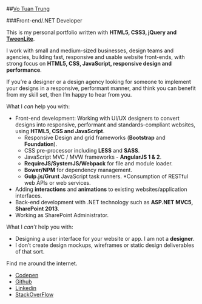 ##[Vo Tuan Trung](http://trungk18.github.io/)

###Front-end/.NET Developer

This is my personal portfolio written with **HTML5, CSS3, jQuery and [TweenLite](https://greensock.com/docs/#/HTML5/GSAP/TweenLite/fromTo/)**.

I work with small and medium-sized businesses, design teams and agencies, building fast, responsive and usable website front-ends, with strong focus on **HTML5, CSS, JavaScript, responsive design and performance**.

If you’re a designer or a design agency looking for someone to implement your designs in a responsive, performant manner, and think you can benefit from my skill set, then I’m happy to hear from you.

What I *can* help you with:
- Front-end development: Working with UI/UX designers to convert designs into responsive, performant and standards-compliant websites, using **HTML5, CSS and JavaScript**.
    * Responsive Design and grid frameworks (**Bootstrap** and **Foundation**).
    * CSS pre-processor including **LESS** and **SASS**.
    * JavaScript MVC / MVW frameworks - **AngularJS 1 & 2**.
    * **RequireJS/SystemJS/Webpack** for file and module loader.
    * **Bower/NPM** for dependency management.
    * **Gulp.js/Grunt** JavaScript task runners.
    *Consumption of RESTful web APIs or web services.
- Adding **interactions** and **animations** to existing websites/application interfaces.
- Back-end development with .NET technology such as **ASP.NET MVC5, SharePoint 2013**.
- Working as SharePoint Administrator.

What I *can’t* help you with:
- Designing a user interface for your website or app. I am not a **designer**.
- I don’t create design mockups, wireframes or static design deliverables of that sort.

Find me around the internet.
- [Codepen](http://codepen.io/trungk18/)
- [Github](https://github.com/trungk18)
- [Linkedin](https://www.linkedin.com/in/trungk18)
- [StackOverFlow](http://stackoverflow.com/users/3375906/trungk18?tab=profile)
